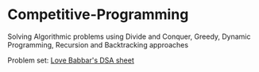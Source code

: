 # Competitive-Programming
Solving Algorithmic problems using Divide and Conquer, Greedy, Dynamic Programming, Recursion and Backtracking approaches

Problem set: <a href="https://www.geeksforgeeks.org/dsa-sheet-by-love-babbar/">Love Babbar's DSA sheet</a>
